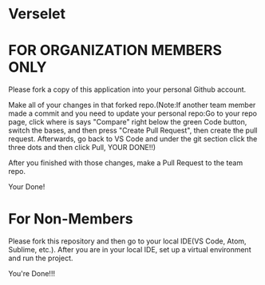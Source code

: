 # Verselet
# FOR ORGANIZATION MEMBERS ONLY
Please fork a copy of this application into your personal Github account.

Make all of your changes in that forked repo.(Note:If another team member made a commit and you need to update your personal repo:Go to your repo page, click where is says "Compare" right below the green Code button, switch the bases, and then press "Create Pull Request", then create the pull request. Afterwards, go back to VS Code and under the git section click the three dots and then click Pull, YOUR DONE!!)

After you finished with those changes, make a Pull Request to the team repo.

Your Done!

# For Non-Members 
Please fork this repository and then go to your local IDE(VS Code, Atom, Sublime, etc.).
After you are in your local IDE, set up a virtual environment and run the project.

You're Done!!!
